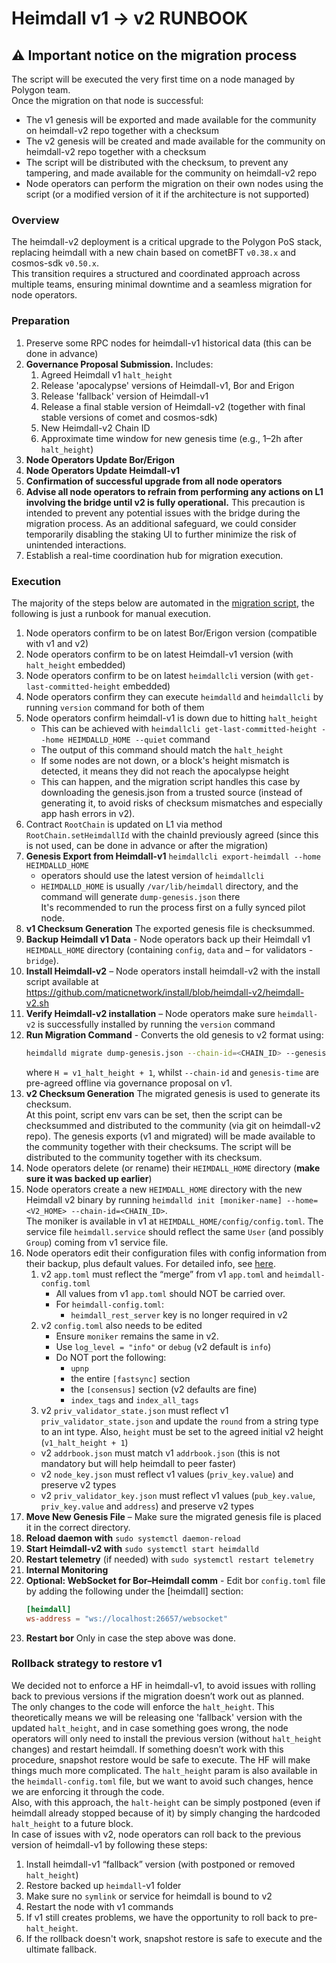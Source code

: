 # Heimdall v1 -> v2 RUNBOOK

## ⚠️ Important notice on the migration process
The script will be executed the very first time on a node managed by Polygon team.  
Once the migration on that node is successful:
- The v1 genesis will be exported and made available for the community on heimdall-v2 repo together with a checksum
- The v2 genesis will be created and made available for the community on heimdall-v2 repo together with a checksum
- The script will be distributed with the checksum, to prevent any tampering, and made available for the community on heimdall-v2 repo
- Node operators can perform the migration on their own nodes using the script (or a modified version of it if the architecture is not supported)

### Overview

The heimdall-v2 deployment is a critical upgrade to the Polygon PoS stack, replacing heimdall with a new chain based on cometBFT `v0.38.x` and cosmos-sdk `v0.50.x`.  
This transition requires a structured and coordinated approach across multiple teams, ensuring minimal downtime and a seamless migration for node operators.

### Preparation

1. Preserve some RPC nodes for heimdall-v1 historical data (this can be done in advance)
2. **Governance Proposal Submission.** Includes:
   1. Agreed Heimdall v1 `halt_height`
   2. Release 'apocalypse' versions of Heimdall-v1, Bor and Erigon
   3. Release 'fallback' version of Heimdall-v1
   4. Release a final stable version of Heimdall-v2 (together with final stable versions of comet and cosmos-sdk)
   5. New Heimdall-v2 Chain ID
   6. Approximate time window for new genesis time (e.g., 1–2h after `halt_height`)
3. **Node Operators Update Bor/Erigon**  
4. **Node Operators Update Heimdall-v1**
5. **Confirmation of successful upgrade from all node operators**
6. **Advise all node operators to refrain from performing any actions on L1 involving the bridge until v2 is fully operational.** This precaution is intended to prevent any potential issues with the bridge during the migration process. As an additional safeguard, we could consider temporarily disabling the staking UI to further minimize the risk of unintended interactions.
7. Establish a real-time coordination hub for migration execution.

### Execution

The majority of the steps below are automated in the [migration script](migration.sh), the following is just a runbook for manual execution.

1. Node operators confirm to be on latest Bor/Erigon version (compatible with v1 and v2)
2. Node operators confirm to be on latest Heimdall-v1 version (with `halt_height` embedded)
3. Node operators confirm to be on latest `heimdallcli` version (with `get-last-committed-height` embedded)
4. Node operators confirm they can execute `heimdalld` and `heimdallcli` by running `version` command for both of them
5. Node operators confirm heimdall-v1 is down due to hitting `halt_height`  
   - This can be achieved with `heimdallcli get-last-committed-height --home HEIMDALLD_HOME --quiet` command
   - The output of this command should match the `halt_height`
   - If some nodes are not down, or a block's height mismatch is detected, it means they did not reach the apocalypse height  
   - This can happen, and the migration script handles this case by downloading the genesis.json from a trusted source (instead of generating it, to avoid risks of checksum mismatches and especially app hash errors in v2).  
6. Contract `RootChain` is updated on L1 via method `RootChain.setHeimdallId` with the chainId previously agreed (since this is not used, can be done in advance or after the migration)
7. **Genesis Export from Heimdall-v1**
   `heimdallcli export-heimdall --home HEIMDALLD_HOME`
   - operators should use the latest version of `heimdallcli`
   - `HEIMDALLD_HOME` is usually `/var/lib/heimdall` directory, and the command will generate `dump-genesis.json` there  
     It's recommended to run the process first on a fully synced pilot node.
8. **v1 Checksum Generation**
   The exported genesis file is checksummed.
9. **Backup Heimdall v1 Data** - Node operators back up their Heimdall v1 `HEIMDALL_HOME` directory (containing `config`, `data` and – for validators - `bridge`).
10. **Install Heimdall-v2** – Node operators install heimdall-v2 with the install script available at https://github.com/maticnetwork/install/blob/heimdall-v2/heimdall-v2.sh
11. **Verify Heimdall-v2 installation** – Node operators make sure `heimdall-v2` is successfully installed by running the `version` command
12. **Run Migration Command** - Converts the old genesis to v2 format using:
    ```bash
    heimdalld migrate dump-genesis.json --chain-id=<CHAIN_ID> --genesis-time=<TIME_IN_FORMAT_YYYY-MM-DDTHH:MM:SSZ) --initial-height=<H>
    ```
    where `H = v1_halt_height + 1`, whilst `--chain-id` and `genesis-time` are pre-agreed offline via governance proposal on v1.
13. **v2 Checksum Generation**
    The migrated genesis is used to generate its checksum.  
    At this point, script env vars can be set, then the script can be checksummed and distributed to the community (via git on heimdall-v2 repo).
    The genesis exports (v1 and migrated) will be made available to the community together with their checksums.
    The script will be distributed to the community together with its checksum.
14. Node operators delete (or rename) their `HEIMDALL_HOME` directory (**make sure it was backed up earlier**)
15. Node operators create a new `HEIMDALL_HOME` directory with the new Heimdall v2 binary by running `heimdalld init [moniker-name] --home=<V2_HOME> --chain-id=<CHAIN_ID>`.  
    The moniker is available in v1 at `HEIMDALL_HOME/config/config.toml`.
    The service file `heimdall.service` should reflect the same `User` (and possibly `Group`) coming from v1 service file.
16. Node operators edit their configuration files with config information from their backup, plus default values. For detailed info, see [here](../configs).
    1. v2 `app.toml` must reflect the “merge” from v1 `app.toml` and `heimdall-config.toml`
       - All values from v1 `app.toml` should NOT be carried over.
       - For `heimdall-config.toml`:
         - `heimdall_rest_server` key is no longer required in v2
    2. v2 `config.toml` also needs to be edited
       - Ensure `moniker` remains the same in v2.
       - Use `log_level = "info"` or `debug` (v2 default is `info`)
       - Do NOT port the following:
         - `upnp`
         - the entire `[fastsync]` section
         - the `[consensus]` section (v2 defaults are fine)
         - `index_tags` and `index_all_tags`
    3. v2 `priv_validator_state.json` must reflect v1 `priv_validator_state.json` and update the `round` from a string type to an int type. Also, `height` must be set to the agreed initial v2 height (`v1_halt_height + 1`)
    - v2 `addrbook.json` must match v1 `addrbook.json` (this is not mandatory but will help heimdall to peer faster)
    - v2 `node_key.json` must reflect v1 values (`priv_key.value`) and preserve v2 types
    - v2 `priv_validator_key.json` must reflect v1 values (`pub_key.value`, `priv_key.value` and `address`) and preserve v2 types
17. **Move New Genesis File** – Make sure the migrated genesis file is placed it in the correct directory.
18. **Reload daemon with** `sudo systemctl daemon-reload`
19. **Start Heimdall-v2 with** `sudo systemctl start heimdalld`
20. **Restart telemetry** (if needed) with `sudo systemctl restart telemetry`
21. **Internal Monitoring**
22. **Optional: WebSocket for Bor–Heimdall comm** - Edit bor `config.toml` file by adding the following under the [heimdall] section:
    ```toml
    [heimdall]
    ws-address = "ws://localhost:26657/websocket"
    ```
23. **Restart bor** Only in case the step above was done.  

### Rollback strategy to restore v1
We decided not to enforce a HF in heimdall-v1, to avoid issues with rolling back to previous versions if the migration doesn’t work out as planned.  
The only changes to the code will enforce the `halt_height`. This theoretically means we will be releasing one 'fallback' version with the updated `halt_height`, and in case something goes wrong, the node operators will only need to install the previous version (without `halt_height` changes) and restart heimdall. If something doesn’t work with this procedure, snapshot restore would be safe to execute. The HF will make things much more complicated. The `halt_height` param is also available in the `heimdall-config.toml` file, but we want to avoid such changes, hence we are enforcing it through the code.  
Also, with this approach, the `halt-height` can be simply postponed (even if heimdall already stopped because of it) by simply changing the hardcoded `halt_height` to a future block.  
In case of issues with v2, node operators can roll back to the previous version of heimdall-v1 by following these steps:
   1. Install heimdall-v1 “fallback” version (with postponed or removed `halt_height`)
   2. Restore backed up `heimdall`-v1 folder
   3. Make sure no `symlink` or service for heimdall is bound to v2
   4. Restart the node with v1 commands
   5. If v1 still creates problems, we have the opportunity to roll back to pre-`halt_height`.
   6. If the rollback doesn't work, snapshot restore is safe to execute and the ultimate fallback.

